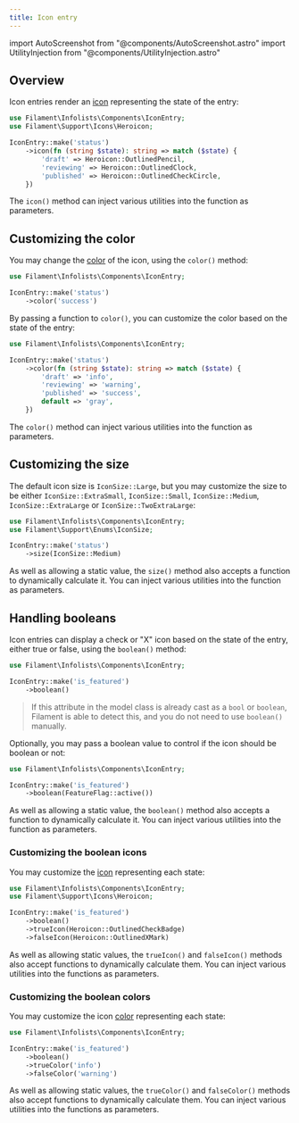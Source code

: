 ```yaml
---
title: Icon entry
---
```

import AutoScreenshot from "@components/AutoScreenshot.astro"
import UtilityInjection from "@components/UtilityInjection.astro"

## Overview

Icon entries render an [icon](../styling/icons) representing the state of the entry:

```php
use Filament\Infolists\Components\IconEntry;
use Filament\Support\Icons\Heroicon;

IconEntry::make('status')
    ->icon(fn (string $state): string => match ($state) {
        'draft' => Heroicon::OutlinedPencil,
        'reviewing' => Heroicon::OutlinedClock,
        'published' => Heroicon::OutlinedCheckCircle,
    })
```

<UtilityInjection set="infolistEntries" version="4.x">The `icon()` method can inject various utilities into the function as parameters.</UtilityInjection>

<AutoScreenshot name="infolists/entries/icon/simple" alt="Icon entry" version="4.x" />

## Customizing the color

You may change the [color](../styling/colors) of the icon, using the `color()` method:

```php
use Filament\Infolists\Components\IconEntry;

IconEntry::make('status')
    ->color('success')
```

By passing a function to `color()`, you can customize the color based on the state of the entry:

```php
use Filament\Infolists\Components\IconEntry;

IconEntry::make('status')
    ->color(fn (string $state): string => match ($state) {
        'draft' => 'info',
        'reviewing' => 'warning',
        'published' => 'success',
        default => 'gray',
    })
```

<UtilityInjection set="infolistEntries" version="4.x">The `color()` method can inject various utilities into the function as parameters.</UtilityInjection>

<AutoScreenshot name="infolists/entries/icon/color" alt="Icon entry with color" version="4.x" />

## Customizing the size

The default icon size is `IconSize::Large`, but you may customize the size to be either `IconSize::ExtraSmall`, `IconSize::Small`, `IconSize::Medium`, `IconSize::ExtraLarge` or `IconSize::TwoExtraLarge`:

```php
use Filament\Infolists\Components\IconEntry;
use Filament\Support\Enums\IconSize;

IconEntry::make('status')
    ->size(IconSize::Medium)
```

<UtilityInjection set="infolistEntries" version="4.x">As well as allowing a static value, the `size()` method also accepts a function to dynamically calculate it. You can inject various utilities into the function as parameters.</UtilityInjection>

<AutoScreenshot name="infolists/entries/icon/medium" alt="Medium-sized icon entry" version="4.x" />

## Handling booleans

Icon entries can display a check or "X" icon based on the state of the entry, either true or false, using the `boolean()` method:

```php
use Filament\Infolists\Components\IconEntry;

IconEntry::make('is_featured')
    ->boolean()
```

> If this attribute in the model class is already cast as a `bool` or `boolean`, Filament is able to detect this, and you do not need to use `boolean()` manually.

<AutoScreenshot name="infolists/entries/icon/boolean" alt="Icon entry to display a boolean" version="4.x" />

Optionally, you may pass a boolean value to control if the icon should be boolean or not:

```php
use Filament\Infolists\Components\IconEntry;

IconEntry::make('is_featured')
    ->boolean(FeatureFlag::active())
```

<UtilityInjection set="infolistEntries" version="4.x">As well as allowing a static value, the `boolean()` method also accepts a function to dynamically calculate it. You can inject various utilities into the function as parameters.</UtilityInjection>

### Customizing the boolean icons

You may customize the [icon](../styling/icons) representing each state:

```php
use Filament\Infolists\Components\IconEntry;
use Filament\Support\Icons\Heroicon;

IconEntry::make('is_featured')
    ->boolean()
    ->trueIcon(Heroicon::OutlinedCheckBadge)
    ->falseIcon(Heroicon::OutlinedXMark)
```

<UtilityInjection set="infolistEntries" version="4.x">As well as allowing static values, the `trueIcon()` and `falseIcon()` methods also accept functions to dynamically calculate them. You can inject various utilities into the functions as parameters.</UtilityInjection>

<AutoScreenshot name="infolists/entries/icon/boolean-icon" alt="Icon entry to display a boolean with custom icons" version="4.x" />

### Customizing the boolean colors

You may customize the icon [color](../styling/colors) representing each state:

```php
use Filament\Infolists\Components\IconEntry;

IconEntry::make('is_featured')
    ->boolean()
    ->trueColor('info')
    ->falseColor('warning')
```

<UtilityInjection set="infolistEntries" version="4.x">As well as allowing static values, the `trueColor()` and `falseColor()` methods also accept functions to dynamically calculate them. You can inject various utilities into the functions as parameters.</UtilityInjection>

<AutoScreenshot name="infolists/entries/icon/boolean-color" alt="Icon entry to display a boolean with custom colors" version="4.x" />
